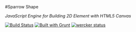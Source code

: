 #Sparrow Shape

_JavaScript Engine for Building 2D Element with HTML5 Canvas_

[![Build Status](https://travis-ci.org/c37/sparrow-shape.svg?branch=master)](https://travis-ci.org/c37/sparrow-shape)
[![Built with Grunt](https://cdn.gruntjs.com/builtwith.png)](http://gruntjs.com/)
[![wercker status](https://app.wercker.com/status/26a13eaf85baa453e45fe6fd8e229381/s/ "wercker status")](https://app.wercker.com/project/bykey/26a13eaf85baa453e45fe6fd8e229381)
